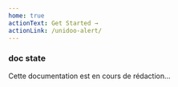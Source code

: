 ```yaml
---
home: true
actionText: Get Started →
actionLink: /unidoo-alert/
---
```



### doc state <Badge text="beta" type="warning"/>

Cette documentation est en cours de rédaction...


